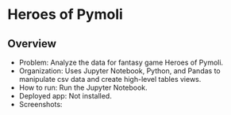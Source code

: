 # Heroes of Pymoli
## Overview
- Problem: Analyze the data for fantasy game Heroes of Pymoli.
- Organization: Uses Jupyter Notebook, Python, and Pandas to manipulate csv data and create high-level tables views.
- How to run: Run the Jupyter Notebook.
- Deployed app: Not installed.
- Screenshots:
